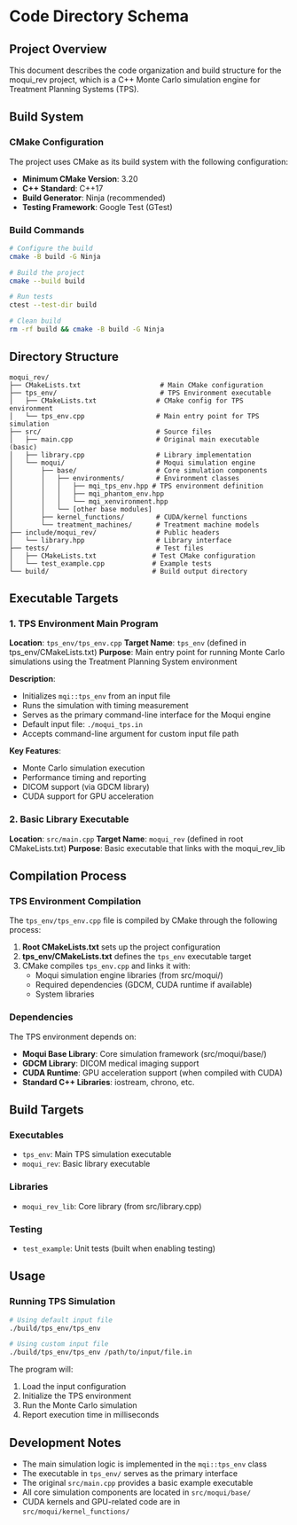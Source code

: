 # Code Directory Schema

## Project Overview

This document describes the code organization and build structure for the moqui_rev project, which is a C++ Monte Carlo simulation engine for Treatment Planning Systems (TPS).

## Build System

### CMake Configuration

The project uses CMake as its build system with the following configuration:
- **Minimum CMake Version**: 3.20
- **C++ Standard**: C++17
- **Build Generator**: Ninja (recommended)
- **Testing Framework**: Google Test (GTest)

### Build Commands

```bash
# Configure the build
cmake -B build -G Ninja

# Build the project
cmake --build build

# Run tests
ctest --test-dir build

# Clean build
rm -rf build && cmake -B build -G Ninja
```

## Directory Structure

```
moqui_rev/
├── CMakeLists.txt                    # Main CMake configuration
├── tps_env/                          # TPS Environment executable
│   ├── CMakeLists.txt               # CMake config for TPS environment
│   └── tps_env.cpp                  # Main entry point for TPS simulation
├── src/                             # Source files
│   ├── main.cpp                     # Original main executable (basic)
│   ├── library.cpp                  # Library implementation
│   └── moqui/                       # Moqui simulation engine
│       ├── base/                    # Core simulation components
│       │   ├── environments/        # Environment classes
│       │   │   ├── mqi_tps_env.hpp # TPS environment definition
│       │   │   ├── mqi_phantom_env.hpp
│       │   │   └── mqi_xenvironment.hpp
│       │   └── [other base modules]
│       ├── kernel_functions/        # CUDA/kernel functions
│       └── treatment_machines/      # Treatment machine models
├── include/moqui_rev/               # Public headers
│   └── library.hpp                  # Library interface
├── tests/                           # Test files
│   ├── CMakeLists.txt              # Test CMake configuration
│   └── test_example.cpp            # Example tests
└── build/                          # Build output directory
```

## Executable Targets

### 1. TPS Environment Main Program

**Location**: `tps_env/tps_env.cpp`
**Target Name**: `tps_env` (defined in tps_env/CMakeLists.txt)
**Purpose**: Main entry point for running Monte Carlo simulations using the Treatment Planning System environment

**Description**:
- Initializes `mqi::tps_env` from an input file
- Runs the simulation with timing measurement
- Serves as the primary command-line interface for the Moqui engine
- Default input file: `./moqui_tps.in`
- Accepts command-line argument for custom input file path

**Key Features**:
- Monte Carlo simulation execution
- Performance timing and reporting
- DICOM support (via GDCM library)
- CUDA support for GPU acceleration

### 2. Basic Library Executable

**Location**: `src/main.cpp`
**Target Name**: `moqui_rev` (defined in root CMakeLists.txt)
**Purpose**: Basic executable that links with the moqui_rev_lib

## Compilation Process

### TPS Environment Compilation

The `tps_env/tps_env.cpp` file is compiled by CMake through the following process:

1. **Root CMakeLists.txt** sets up the project configuration
2. **tps_env/CMakeLists.txt** defines the `tps_env` executable target
3. CMake compiles `tps_env.cpp` and links it with:
   - Moqui simulation engine libraries (from src/moqui/)
   - Required dependencies (GDCM, CUDA runtime if available)
   - System libraries

### Dependencies

The TPS environment depends on:
- **Moqui Base Library**: Core simulation framework (src/moqui/base/)
- **GDCM Library**: DICOM medical imaging support
- **CUDA Runtime**: GPU acceleration support (when compiled with CUDA)
- **Standard C++ Libraries**: iostream, chrono, etc.

## Build Targets

### Executables
- `tps_env`: Main TPS simulation executable
- `moqui_rev`: Basic library executable

### Libraries
- `moqui_rev_lib`: Core library (from src/library.cpp)

### Testing
- `test_example`: Unit tests (built when enabling testing)

## Usage

### Running TPS Simulation

```bash
# Using default input file
./build/tps_env/tps_env

# Using custom input file
./build/tps_env/tps_env /path/to/input/file.in
```

The program will:
1. Load the input configuration
2. Initialize the TPS environment
3. Run the Monte Carlo simulation
4. Report execution time in milliseconds

## Development Notes

- The main simulation logic is implemented in the `mqi::tps_env` class
- The executable in `tps_env/` serves as the primary interface
- The original `src/main.cpp` provides a basic example executable
- All core simulation components are located in `src/moqui/base/`
- CUDA kernels and GPU-related code are in `src/moqui/kernel_functions/`
